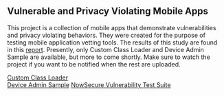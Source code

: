 ## Vulnerable and Privacy Violating Mobile Apps

This project is a collection of mobile apps that demonstrate vulnerabilities and privacy violating behaviors.  They were created for the purpose of testing mobile application vetting tools.  The results of this study are found in this [report](https://github.com/mitre/vulnerable-mobile-apps/raw/master/Analyzing%20the%20Effectiveness%20of%20Mobile%20App%20Vetting%20Tools%20Final%20(wo%20vendors).docx).  Presently, only Custom Class Loader and Device Admin Sample are available, but more to come shortly.  Make sure to watch the project if you want to be notified when the rest are uploaded.

[Custom Class Loader](https://github.com/mpeck12/custom-class-loader)  
[Device Admin Sample](https://github.com/mitre/device-admin-sample)
[NowSecure Vulnerability Test Suite](https://github.com/nowsecure/android-vts) 

